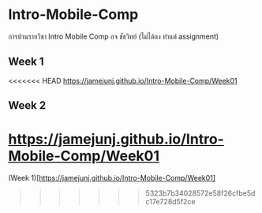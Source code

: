 # Intro-Mobile-Comp
การบ้านรายวิชา Intro Mobile Comp อจ ชัชวิทย์
(ไม่ได้ลง ทำแต่ assignment)

## Week 1
<<<<<<< HEAD
https://jamejunj.github.io/Intro-Mobile-Comp/Week01

## Week 2
https://jamejunj.github.io/Intro-Mobile-Comp/Week01
=======
(Week 1)[https://jamejunj.github.io/Intro-Mobile-Comp/Week01]
>>>>>>> 5323b7b34028572e58f26cfbe5dc17e728d5f2ce
